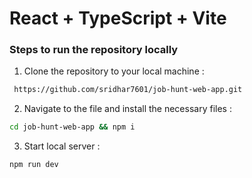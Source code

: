# React + TypeScript + Vite
### Steps to run the repository locally

1. Clone the repository to your local machine :
```bash
 https://github.com/sridhar7601/job-hunt-web-app.git
```
2. Navigate to the file and install the necessary files :
```bash
cd job-hunt-web-app && npm i
```
3. Start local server :
```bash
npm run dev
```


